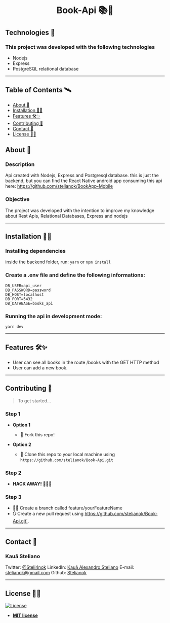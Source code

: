 <h1 align="center"> Book-Api 📚📖  </h1>

 
## Technologies :rocket: 
### This project was developed with the following technologies

- Nodejs
- Express
- PostgreSQL relational database


---



## Table of Contents 🛰

- [About 📖](#About)
- [Installation 👷‍♂️](#Installation)
- [Features 🛠✨](#Features)
- [Contributing 🤗](#Contributing)
- [Contact 💼](#Contact)
- [License 👨‍⚖️](#License)


## About 📖

### Description
Api created with Nodejs, Express and Postgresql database.
this is just the backend, but you can find the React Native android app consuming this api here: 
https://github.com/stelianok/BookApp-Mobile
### Objective
The project was developed with the intention to improve my knowledge about Rest Apis, Relational Databases, Express and nodejs

---

## Installation 👷‍♂️

### Installing dependencies
inside the backend folder, run:
`yarn` or `npm install`

### Create a .env file and define the following informations:

```
DB_USER=api_user 
DB_PASSWORD=password
DB_HOST=localhost
DB_PORT=5432
DB_DATABASE=books_api
```
### Running the api in development mode:
`yarn dev` 


---

## Features 🛠✨

- User can see all books in the route /books with   the GET  HTTP method
- User can add a new book.

---

## Contributing 🤗

> To get started...

### Step 1

- **Option 1**
    - 🍴 Fork this repo!

- **Option 2**
    - 👯 Clone this repo to your local machine using `https://github.com/stelianok/Book-Api.git`

### Step 2

- **HACK AWAY!** 🔨🔨🔨

### Step 3
- 🐱‍💻 Create a branch called feature/yourFeatureName
- 🔃 Create a new pull request using <a href="https://github.com/stelianok/Book-Api.git" target="_blank">https://github.com/stelianok/Book-Api.git`</a>.


---

## Contact 💼

### Kauã Steliano

Twitter:
[@Steli4nok](https://twitter.com/Steli4nok)
LinkedIn:
[Kauã Alexandro Steliano](https://www.linkedin.com/in/kauã-steliano-107620181/)
E-mail:
stelianok@gmail.com
Github: 
[Stelianok](https://github.com/stelianok)

---

## License 👨‍⚖️

[![License](http://img.shields.io/:license-mit-blue.svg?style=flat-square)](http://badges.mit-license.org)

- **[MIT license](http://opensource.org/licenses/mit-license.php)**

